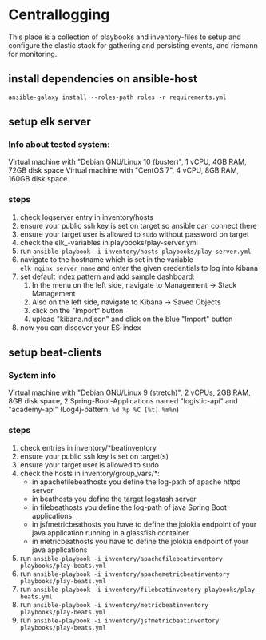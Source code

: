 # Centrallogging

This place is a collection of playbooks and inventory-files to setup and configure the elastic stack for gathering and persisting events, and riemann for monitoring.

## install dependencies on ansible-host

`ansible-galaxy install --roles-path roles -r requirements.yml`

## setup elk server

### Info about tested system:

Virtual machine with "Debian GNU/Linux 10 (buster)", 1 vCPU, 4GB RAM, 72GB disk space
Virtual machine with "CentOS 7", 4 vCPU, 8GB RAM, 160GB disk space

### steps

1. check logserver entry in inventory/hosts
2. ensure your public ssh key is set on target so ansible can connect there
3. ensure your target user is allowed to `sudo` without password on target 
4. check the elk_-variables in playbooks/play-server.yml
5. run `ansible-playbook -i inventory/hosts playbooks/play-server.yml`
6. navigate to the hostname which is set in the variable `elk_nginx_server_name` and enter the given credentials to log into kibana
7. set default index pattern and add sample dashboard:
   1. In the menu on the left side, navigate to Management -> Stack Management
   2. Also on the left side, navigate to Kibana -> Saved Objects
   3. click on the "Import" button
   4. upload "kibana.ndjson" and click on the blue "Import" button
8. now you can discover your ES-index

## setup beat-clients

### System info

Virtual machine with "Debian GNU/Linux 9 (stretch)", 2 vCPUs, 2GB RAM, 8GB disk space, 2 Spring-Boot-Applications named "logistic-api" and "academy-api" (Log4j-pattern: `%d %p %C [%t] %m%n`)

### steps

1. check entries in inventory/*beatinventory
2. ensure your public ssh key is set on target(s)
3. ensure your target user is allowed to sudo
4. check the hosts in inventory/group_vars/*:
   - in apachefilebeathosts you define the log-path of apache httpd server
   - in beathosts you define the target logstash server
   - in filebeathosts you define the log-path of java Spring Boot applications
   - in jsfmetricbeathosts you have to define the jolokia endpoint of your java application running in a glassfish container
   - in metricbeathosts you have to define the jolokia endpoint of your java applications
5. run `ansible-playbook -i inventory/apachefilebeatinventory playbooks/play-beats.yml`
6. run `ansible-playbook -i inventory/apachemetricbeatinventory playbooks/play-beats.yml`
7. run `ansible-playbook -i inventory/filebeatinventory playbooks/play-beats.yml`
8. run `ansible-playbook -i inventory/metricbeatinventory playbooks/play-beats.yml`
9. run `ansible-playbook -i inventory/jsfmetricbeatinventory playbooks/play-beats.yml`
